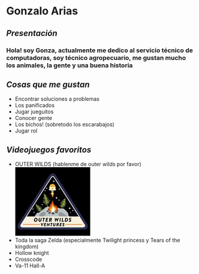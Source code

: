 # **Gonzalo Arias**

##  *Presentación*
### Hola! soy Gonza, actualmente me dedico al servicio técnico de computadoras, soy técnico agropecuario, me gustan mucho los animales, la gente y una buena historia

## *Cosas que me gustan*
- Encontrar soluciones a problemas
- Los panificados
- Jugar jueguitos
- Conocer gente
- Los bichos! (sobretodo los escarabajos)
- Jugar rol

## *Videojuegos favoritos*
- OUTER WILDS (hablenme de outer wilds por favor)
![Outerwilds](outerwilds1.jpg)
- Toda la saga Zelda (especialmente Twilight princess y Tears of the kingdom)
- Hollow knight
- Crosscode
- Va-11 Hall-A
